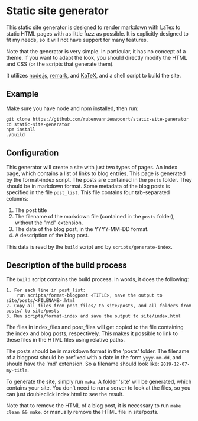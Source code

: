 # Static site generator

This static site generator is designed to render markdown with LaTex to static HTML pages with as little fuzz as possible. It is explicitly designed to fit my needs, so it will not have support for many features.

Note that the generator is very simple. In particular, it has no concept of a theme. If you want to adapt the look, you should directly modify the HTML and CSS (or the scripts that generate them).

It utilizes [node.js](https://github.com/nodejs/node), [remark](https://github.com/remarkjs/remark), and [KaTeX](https://github.com/KaTeX/KaTeX), and a shell script to build the site.


## Example

Make sure you have node and npm installed, then run:

	git clone https://github.com/rubenvannieuwpoort/static-site-generator
	cd static-site-generator
	npm install
	./build


## Configuration

This generator will create a site with just two types of pages. An index page, which contains a list of links to blog entries. This page is generated by the format-index script. The posts are contained in the `posts` folder. They should be in markdown format. Some metadata of the blog posts is specified in the file `post_list`. This file contains four tab-separated columns:
  1. The post title
  2. The filename of the markdown file (contained in the `posts` folder), without the "md" extension.
  3. The date of the blog post, in the YYYY-MM-DD format.
  4. A description of the blog post.

This data is read by the `build` script and by `scripts/generate-index`.


## Description of the build process

The `build` script contains the build process. In words, it does the following:

    1. For each line in post_list:
	    run scripts/format-blogpost <TITLE>, save the output to site/posts/<FILENAME>.html
	2. Copy all files from post_files/ to site/posts, and all folders from posts/ to site/posts
	3. Run scripts/format-index and save the output to site/index.html

The files in index_files and post_files will get copied to the file containing the index and blog posts, respectively. This makes it possible to link to these files in the HTML files using relative paths.

The posts should be in markdown format in the 'posts' folder. The filename of a blogpost should be prefixed with a date in the form `yyyy-mm-dd`, and should have the 'md' extension. So a filename should look like: `2019-12-07-my-title`.

To generate the site, simply run `make`. A folder 'site' will be generated, which contains your site. You don't need to run a server to look at the files, so you can just doubleclick index.html to see the result.

Note that to remove the HTML of a blog post, it is necessary to run `make clean && make`, or manually remove the HTML file in site/posts.
